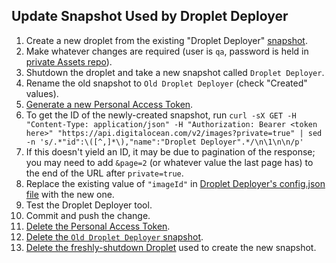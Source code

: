 ## Update Snapshot Used by Droplet Deployer

1. Create a new droplet from the existing "Droplet Deployer" [snapshot](https://cloud.digitalocean.com/images/snapshots).
1. Make whatever changes are required (user is `qa`, password is held in [private Assets repo](https://github.com/maidsafe/Assets/blob/master/QA/snapshot.md)).
1. Shutdown the droplet and take a new snapshot called `Droplet Deployer`.
1. Rename the old snapshot to `Old Droplet Deployer` (check "Created" values).
1. [Generate a new Personal Access Token](https://cloud.digitalocean.com/settings/api/tokens/new).
1. To get the ID of the newly-created snapshot, run `curl -sX GET -H "Content-Type: application/json" -H "Authorization: Bearer <token here>" "https://api.digitalocean.com/v2/images?private=true" | sed -n 's/.*"id":\([^,]*\),"name":"Droplet Deployer".*/\n\1\n\n/p'`
1. If this doesn't yield an ID, it may be due to pagination of the response; you may need to add `&page=2` (or whatever value the last page has) to the end of the URL after `private=true`.
1. Replace the existing value of `"imageId"` in [Droplet Deployer's config.json file](https://github.com/maidsafe/QA/blob/master/droplet_deployer/config.json#L37) with the new one.
1. Test the Droplet Deployer tool.
1. Commit and push the change.
1. [Delete the Personal Access Token](https://cloud.digitalocean.com/settings/api/tokens).
1. [Delete the `Old Droplet Deployer` snapshot](https://cloud.digitalocean.com/images/snapshots).
1. [Delete the freshly-shutdown Droplet](https://cloud.digitalocean.com/droplets) used to create the new snapshot.
